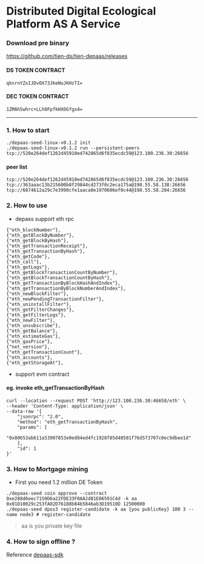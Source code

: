 # Distributed Digital Ecological Platform AS A Service

### Download pre binary
https://github.com/tien-ds/tien-depaas/releases

#### DS TOKEN CONTRACT
```
qknrnYZxIJDvOX73JkeNoJKHzTI=
```
#### DEC TOKEN CONTRACT
```
1ZMAh5whrc+LLh0FpfkHXOGfgx4=
```
--- 
### 1. How to start
```shell script
./depaas-seed-linux-v0.1.2 init
./depaas-seed-linux-v0.1.2 run --persistent-peers tcp://520e264def1262d45910ed742865d6f835ecdc59@123.100.236.30:26656
```
#### peer list
```
tcp://520e264def1262d45910ed742865d6f835ecdc59@123.100.236.30:26656
tcp://363aaac13b215600b8f29844cd273f0c2eca175a@198.55.58.138:26656
tcp://6874612a29c7e3990cfe1aaca0e1970606ef0c44@198.55.58.204:26656

```
### 2. How to use 
- depass support eth rpc
```shell script
{"eth_blockNumber"},
{"eth_getBlockByNumber"},
{"eth_getBlockByHash"},
{"eth_getTransactionReceipt"},
{"eth_getTransactionByHash"},
{"eth_getCode"},
{"eth_call"},
{"eth_getLogs"},
{"eth_getBlockTransactionCountByNumber"},
{"eth_getBlockTransactionCountByHash"},
{"eth_getTransactionByBlockHashAndIndex"},
{"eth_getTransactionByBlockNumberAndIndex"},
{"eth_newBlockFilter"},
{"eth_newPendingTransactionFilter"},
{"eth_uninstallFilter"},
{"eth_getFilterChanges"},
{"eth_getFilterLogs"},
{"eth_newFilter"},
{"eth_unsubscribe"},
{"eth_getBalance"},
{"eth_estimateGas"},
{"eth_gasPrice"},
{"net_version"},
{"eth_getTransactionCount"},
{"eth_accounts"},
{"eth_getStorageAt"},
```
- support evm contract

#### eg. invoke eth_getTransactionByHash
```
curl --location --request POST 'http://123.100.236.30:46658/eth' \
--header 'Content-Type: application/json' \
--data-raw '{
    "jsonrpc": "2.0",
    "method": "eth_getTransactionByHash",
    "params": [
        "0x80653ab611a53907853e0ed84ed4fc1928f85d40501f76d573707c0ec9dbee1d"
    ],
    "id": 1
}'
```

### 3. How to Mortgage mining
- First you need 1.2 million DE Token
```
./depaas-seed coin approve --contract 0xe288d6eec7150D6a22FDE33F0AA2d81E06591C4d -k aa 0x01D10029c253fA02D76188b84b5846ab3D19510D 12500000
./depaas-seed dpos3 register-candidate -k aa {you publicKey} 100 3 --name node3 # register-candidate
```
> aa is you private key file

### 4. How to sign offline ?
Reference [depaas-sdk](https://github.com/tien-ds/depaas-sdk)

